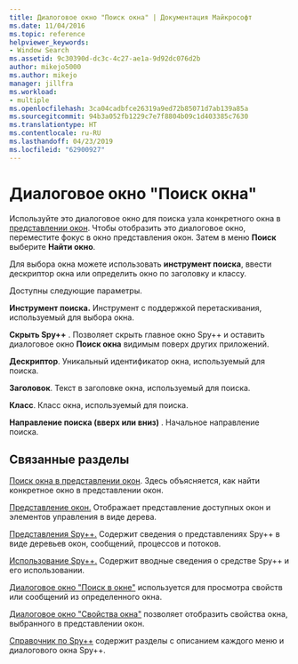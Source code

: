 ```yaml
---
title: Диалоговое окно "Поиск окна" | Документация Майкрософт
ms.date: 11/04/2016
ms.topic: reference
helpviewer_keywords:
- Window Search
ms.assetid: 9c30390d-dc3c-4c27-ae1a-9d92dc076d2b
author: mikejo5000
ms.author: mikejo
manager: jillfra
ms.workload:
- multiple
ms.openlocfilehash: 3ca04cadbfce26319a9ed72b85071d7ab139a85a
ms.sourcegitcommit: 94b3a052fb1229c7e7f8804b09c1d403385c7630
ms.translationtype: HT
ms.contentlocale: ru-RU
ms.lasthandoff: 04/23/2019
ms.locfileid: "62900927"
---
```

# <a name="window-search-dialog-box"></a>Диалоговое окно "Поиск окна"
Используйте это диалоговое окно для поиска узла конкретного окна в [представлении окон](../debugger/windows-view.md). Чтобы отобразить это диалоговое окно, переместите фокус в окно представления окон. Затем в меню **Поиск** выберите **Найти окно**.

 Для выбора окна можете использовать **инструмент поиска**, ввести дескриптор окна или определить окно по заголовку и классу.

 Доступны следующие параметры.

 **Инструмент поиска.** Инструмент с поддержкой перетаскивания, используемый для выбора окна.

 **Скрыть Spy++** . Позволяет скрыть главное окно Spy++ и оставить диалоговое окно **Поиск окна** видимым поверх других приложений.

 **Дескриптор**. Уникальный идентификатор окна, используемый для поиска.

 **Заголовок**. Текст в заголовке окна, используемый для поиска.

 **Класс**. Класс окна, используемый для поиска.

 **Направление поиска (вверх или вниз)** . Начальное направление поиска.

## <a name="related-sections"></a>Связанные разделы
 [Поиск окна в представлении окон](../debugger/how-to-search-for-a-window-in-windows-view.md). Здесь объясняется, как найти конкретное окно в представлении окон.

 [Представление окон.](../debugger/windows-view.md) Отображает представление доступных окон и элементов управления в виде дерева.

 [Представления Spy++.](../debugger/spy-increment-views.md) Содержит сведения о представлениях Spy++ в виде деревьев окон, сообщений, процессов и потоков.

 [Использование Spy++.](../debugger/using-spy-increment.md) Содержит вводные сведения о средстве Spy++ и его использовании.

 [Диалоговое окно "Поиск в окне"](../debugger/find-window-dialog-box.md) используется для просмотра свойств или сообщений из определенного окна.

 [Диалоговое окно "Свойства окна"](../debugger/window-properties-dialog-box.md) позволяет отобразить свойства окна, выбранного в представлении окон.

 [Справочник по Spy++](../debugger/spy-increment-reference.md) содержит разделы с описанием каждого меню и диалогового окна Spy++.